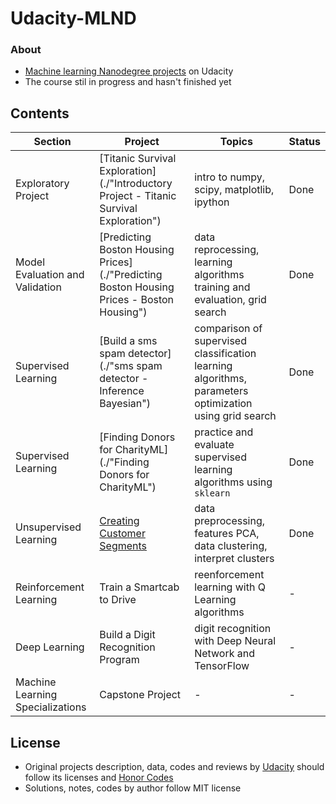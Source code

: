 # Udacity-MLND
### About
* [Machine learning Nanodegree projects](https://eg.udacity.com/course/machine-learning-engineer-nanodegree--nd009) on Udacity
* The course stil in progress and hasn't finished yet 

## Contents 
Section | Project | Topics | Status
--- | --- | --- | ---
Exploratory Project | [Titanic Survival Exploration](./"Introductory Project - Titanic Survival Exploration") | intro to numpy, scipy, matplotlib, ipython | Done
Model Evaluation and Validation | [Predicting Boston Housing Prices](./"Predicting Boston Housing Prices - Boston Housing") | data reprocessing, learning algorithms training and evaluation, grid search | Done
Supervised Learning | [Build a sms spam detector](./"sms spam detector - Inference Bayesian") | comparison of supervised classification learning algorithms, parameters optimization using grid search | Done
Supervised Learning | [Finding Donors for CharityML](./"Finding Donors for CharityML") | practice and evaluate supervised learning algorithms using `sklearn` | Done
Unsupervised Learning | [Creating Customer Segments](./creating_customer_segments) | data preprocessing, features PCA, data clustering, interpret clusters | Done
Reinforcement Learning | Train a Smartcab to Drive | reenforcement learning with Q Learning algorithms | -
Deep Learning | Build a Digit Recognition Program | digit recognition with Deep Neural Network and TensorFlow | - 
Machine Learning Specializations | Capstone Project | - | -

## License
- Original projects description, data, codes and reviews by [Udacity](www.udacity.com) should follow its licenses and [Honor Codes](https://udacity.zendesk.com/hc/en-us/articles/210667103-What-is-the-Udacity-Honor-Code-)
- Solutions, notes, codes by author follow MIT license

